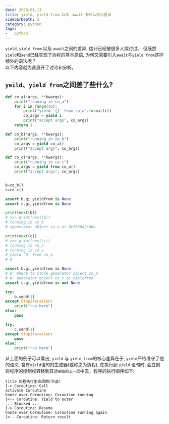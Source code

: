 ```yaml
---
date: 2020-01-13
title: yield, yield from 以及 await 有什么核心差异
sidebarDepth: 3
category: python
tags:
-   python
---
```

`yield`, `yield from` 以及 `await`之间的差异, 估计已经被很多人探讨过。 但既然`yield`和`send`已经实现了协程的基本原语, 为何又需要引入`await`与`yield from`这样额外的语法呢？   
以下内容就为此展开了讨论和分析。

## `yeild`、`yield from`之间差了些什么?
```python 
def co_a(*args, **kwargs):
    print("running in co_a")
    for i in range(10):
        print("yield `{}` from co_a".format(i))
        co_args = yield i
        print("accept args", co_args)
    return 1

def co_b(*args, **kwargs):
    print("running in co_b")
    co_args = yield co_a()
    print("accept args", co_args)

def co_c(*args, **kwargs):
    print("running in co_c")
    co_args = yield from co_a()
    print("accept args", co_args)


b=co_b()
c=co_c()

assert b.gi_yieldfrom is None
assert c.gi_yieldfrom is None

print(next(b))
# >>> print(next(b))
# running in co_b
# <generator object co_a at 0x1028a2cd0>

print(next(c))
# >>> print(next(c))
# running in co_c
# running in co_a
# yield `0` from co_a
# 0

assert b.gi_yieldfrom is None
# Q: Where to store generator object co_a
# A: generator object co_c.gi_yieldfrom
assert c.gi_yieldfrom is not None

try:
    b.send(1)
except StopIteration:
    print("run here")
else:
    pass

try:
    c.send(1)
except StopIteration:
    pass
else:
    print("run here")
```
从上面的例子可以看出, `yield` 与 `yield from`的核心差异在于, `yield`严格准守了他的语义, 含有`yield`语句的生成器(或称之为协程), 在执行到 `yield` 语句时, 会立刻将程序的控制权转移到其`调用链的上一层`中去，程序的执行顺序如下:
```uml
title 协程执行生命周期(节选)
[-> Coroutine: Call
activate Coroutine
hnote over Coroutine: Coroutine running
[<-- Coroutine: Yield to outer
... Blocked ...
[-> Coroutine: Resume  
hnote over Coroutine: Coroutine running again
[<-- Coroutine: Return result
```
